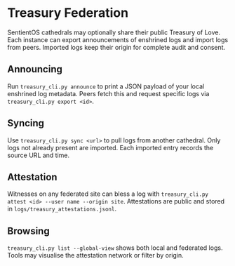 # Treasury Federation

SentientOS cathedrals may optionally share their public Treasury of Love. Each instance can export
announcements of enshrined logs and import logs from peers. Imported logs keep their origin
for complete audit and consent.

## Announcing
Run `treasury_cli.py announce` to print a JSON payload of your local enshrined log metadata.
Peers fetch this and request specific logs via `treasury_cli.py export <id>`.

## Syncing
Use `treasury_cli.py sync <url>` to pull logs from another cathedral.
Only logs not already present are imported. Each imported entry records the source URL and time.

## Attestation
Witnesses on any federated site can bless a log with `treasury_cli.py attest <id> --user name --origin site`.
Attestations are public and stored in `logs/treasury_attestations.jsonl`.

## Browsing
`treasury_cli.py list --global-view` shows both local and federated logs. Tools may visualise the
attestation network or filter by origin.
